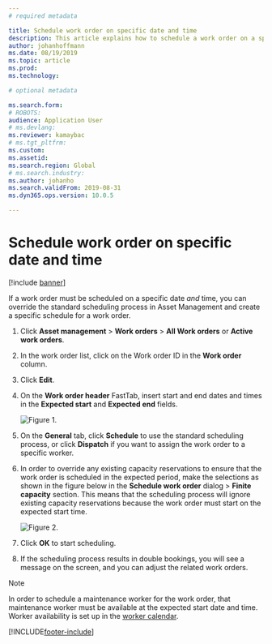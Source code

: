 ```yaml
---
# required metadata

title: Schedule work order on specific date and time
description: This article explains how to schedule a work order on a specific date and time in Asset Management.
author: johanhoffmann
ms.date: 08/19/2019
ms.topic: article
ms.prod: 
ms.technology: 

# optional metadata

ms.search.form: 
# ROBOTS: 
audience: Application User
# ms.devlang: 
ms.reviewer: kamaybac
# ms.tgt_pltfrm: 
ms.custom: 
ms.assetid: 
ms.search.region: Global
# ms.search.industry: 
ms.author: johanho
ms.search.validFrom: 2019-08-31
ms.dyn365.ops.version: 10.0.5

---
```


# Schedule work order on specific date and time

[!include [banner](../../includes/banner.md)]

 

If a work order must be scheduled on a specific date *and* time, you can override the standard scheduling process in Asset Management and create a specific schedule for a work order.

1. Click **Asset management** > **Work orders** > **All Work orders** or **Active work orders**.

2. In the work order list, click on the Work order ID in the **Work order** column.

3. Click **Edit**.

4. On the **Work order header** FastTab, insert start and end dates and times in the **Expected start** and **Expected end** fields.

    ![Figure 1.](media/05-work-order-scheduling.png)

5. On the **General** tab, click **Schedule** to use the standard scheduling process, or click **Dispatch** if you want to assign the work order to a specific worker.

6. In order to override any existing capacity reservations to ensure that the work order is scheduled in the expected period, make the selections as shown in the figure below in the **Schedule work order** dialog > **Finite capacity** section. This means that the scheduling process will ignore existing capacity reservations because the work order must start on the expected start time.

    ![Figure 2.](media/06-work-order-scheduling.png)

7. Click **OK** to start scheduling.

8. If the scheduling process results in double bookings, you will see a message on the screen, and you can adjust the related work orders.

>[!NOTE]
>In order to schedule a maintenance worker for the work order, that maintenance worker must be available at the expected start date and time. Worker availability is set up in the [worker calendar](../work-order-scheduling/maintenance-worker-calendar-and-scheduling.md). 



[!INCLUDE[footer-include](../../../includes/footer-banner.md)]